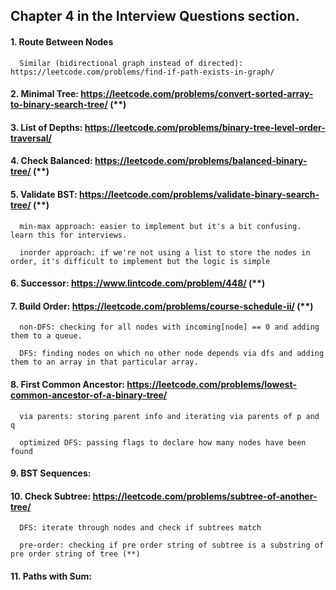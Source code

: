 ## Chapter 4 in the Interview Questions section.

#### 1. Route Between Nodes

      Similar (bidirectional graph instead of directed): https://leetcode.com/problems/find-if-path-exists-in-graph/
      
#### 2. Minimal Tree: https://leetcode.com/problems/convert-sorted-array-to-binary-search-tree/ (**)

#### 3. List of Depths: https://leetcode.com/problems/binary-tree-level-order-traversal/

#### 4. Check Balanced: https://leetcode.com/problems/balanced-binary-tree/ (**)

#### 5. Validate BST: https://leetcode.com/problems/validate-binary-search-tree/ (**)
      
      min-max approach: easier to implement but it's a bit confusing. learn this for interviews.
      
      inorder approach: if we're not using a list to store the nodes in order, it's difficult to implement but the logic is simple

#### 6. Successor: https://www.lintcode.com/problem/448/ (**)

#### 7. Build Order: https://leetcode.com/problems/course-schedule-ii/ (**)

      non-DFS: checking for all nodes with incoming[node] == 0 and adding them to a queue.
      
      DFS: finding nodes on which no other node depends via dfs and adding them to an array in that particular array.

#### 8. First Common Ancestor: https://leetcode.com/problems/lowest-common-ancestor-of-a-binary-tree/

      via parents: storing parent info and iterating via parents of p and q 
      
      optimized DFS: passing flags to declare how many nodes have been found

#### 9. BST Sequences:

#### 10. Check Subtree: https://leetcode.com/problems/subtree-of-another-tree/

      DFS: iterate through nodes and check if subtrees match
      
      pre-order: checking if pre order string of subtree is a substring of pre order string of tree (**)

#### 11. Paths with Sum:
